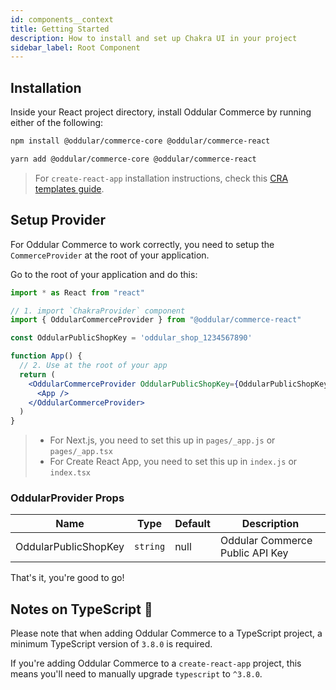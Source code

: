 ```yaml
---
id: components__context
title: Getting Started
description: How to install and set up Chakra UI in your project
sidebar_label: Root Component
---
```


## Installation

Inside your React project directory, install Oddular Commerce by running either of the following:

```bash
npm install @oddular/commerce-core @oddular/commerce-react
```
```bash
yarn add @oddular/commerce-core @oddular/commerce-react
```

> For `create-react-app` installation instructions, check this
> [CRA templates guide](/guides/integrations/with-cra).

## Setup Provider

For Oddular Commerce to work correctly, you need to setup the `CommerceProvider` at the
root of your application.

Go to the root of your application and do this:

```jsx live=false
import * as React from "react"

// 1. import `ChakraProvider` component
import { OddularCommerceProvider } from "@oddular/commerce-react"

const OddularPublicShopKey = 'oddular_shop_1234567890'

function App() {
  // 2. Use at the root of your app
  return (
    <OddularCommerceProvider OddularPublicShopKey={OddularPublicShopKey} >
      <App />
    </OddularCommerceProvider>
  )
}
```

> - For Next.js, you need to set this up in `pages/_app.js` or `pages/_app.tsx`
> - For Create React App, you need to set this up in `index.js` or `index.tsx`


### OddularProvider Props

| Name                 | Type             | Default               | Description                                         |
| -------------------- | ---------------- | --------------------- | --------------------------------------------------- |
| OddularPublicShopKey | `string`         | null                  | Oddular Commerce Public API Key                     |


That's it, you're good to go!


## Notes on TypeScript 🚨

Please note that when adding Oddular Commerce to a TypeScript project, a minimum
TypeScript version of `3.8.0` is required.

If you're adding Oddular Commerce to a `create-react-app` project, this means you'll
need to manually upgrade `typescript` to `^3.8.0`.
